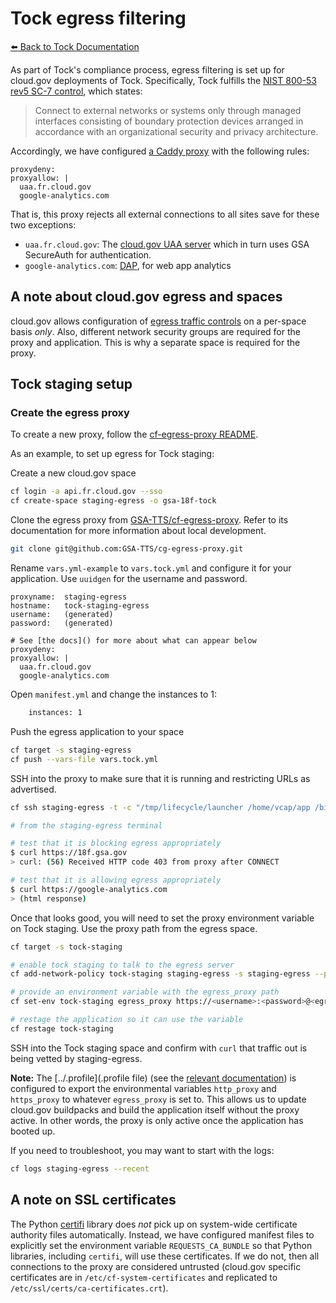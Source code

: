 # Tock egress filtering

[:arrow_left: Back to Tock Documentation](../docs)

As part of Tock's compliance process, egress filtering is set up for cloud.gov deployments of Tock. Specifically, Tock fulfills the [NIST 800-53 rev5 SC-7 control](https://csrc.nist.gov/Projects/risk-management/sp800-53-controls/release-search#!/control?version=5.1&number=sc-7), which states:

> Connect to external networks or systems only through managed interfaces consisting of boundary protection devices arranged in accordance with an organizational security and privacy architecture.

Accordingly, we have configured [a Caddy proxy](https://github.com/GSA-TTS/cg-egress-proxy) with the following rules:

```
proxydeny:
proxyallow: |
  uaa.fr.cloud.gov
  google-analytics.com
```

That is, this proxy rejects all external connections to all sites save for these two exceptions:

- `uaa.fr.cloud.gov`: The [cloud.gov UAA server](https://cloud.gov/docs/management/leveraging-authentication/) which in turn uses GSA SecureAuth for authentication.
- `google-analytics.com`: [DAP](https://digital.gov/guides/dap/), for web app analytics

## A note about cloud.gov egress and spaces

cloud.gov allows configuration of [egress traffic controls](https://cloud.gov/docs/management/space-egress/) on a per-space basis _only_. Also, different network security groups are required for the proxy and application. This is why a separate space is required for the proxy.

## Tock staging setup

### Create the egress proxy

To create a new proxy, follow the [cf-egress-proxy README](https://github.com/GSA-TTS/cg-egress-proxy).

As an example, to set up egress for Tock staging:

Create a new cloud.gov space
```bash
cf login -a api.fr.cloud.gov --sso
cf create-space staging-egress -o gsa-18f-tock
```

Clone the egress proxy from [GSA-TTS/cf-egress-proxy](https://github.com/GSA-TTS/cg-egress-proxy). Refer to its documentation for more information about local development.
```bash
git clone git@github.com:GSA-TTS/cg-egress-proxy.git
```

Rename `vars.yml-example` to `vars.tock.yml` and configure it for your application. Use `uuidgen` for the username and password.

```
proxyname:  staging-egress
hostname:   tock-staging-egress
username:   (generated)
password:   (generated)

# See [the docs]() for more about what can appear below
proxydeny:
proxyallow: |
  uaa.fr.cloud.gov
  google-analytics.com
```

Open `manifest.yml` and change the instances to 1:

```bash
    instances: 1
```

Push the egress application to your space
```bash
cf target -s staging-egress
cf push --vars-file vars.tock.yml
```

SSH into the proxy to make sure that it is running and restricting URLs as advertised.

```bash
cf ssh staging-egress -t -c "/tmp/lifecycle/launcher /home/vcap/app /bin/bash 0"

# from the staging-egress terminal

# test that it is blocking egress appropriately
$ curl https://18f.gsa.gov
> curl: (56) Received HTTP code 403 from proxy after CONNECT

# test that it is allowing egress appropriately
$ curl https://google-analytics.com
> (html response)
```

Once that looks good, you will need to set the proxy environment variable on Tock staging. Use the proxy path from the egress space.

```bash
cf target -s tock-staging

# enable tock staging to talk to the egress server
cf add-network-policy tock-staging staging-egress -s staging-egress --protocol tcp --port 61443

# provide an environment variable with the egress_proxy path
cf set-env tock-staging egress_proxy https://<username>:<password>@<egress-host>.apps.internal:61443

# restage the application so it can use the variable
cf restage tock-staging
```

SSH into the Tock staging space and confirm with `curl` that traffic out is being vetted by staging-egress.

__Note:__ The [../.profile](.profile file) (see the [relevant documentation](https://docs.cloudfoundry.org/devguide/deploy-apps/deploy-app.html#profile)) is configured to export the environmental variables `http_proxy` and `https_proxy` to whatever `egress_proxy` is set to. This allows us to update cloud.gov buildpacks and build the application itself without the proxy active. In other words, the proxy is only active once the application has booted up.

If you need to troubleshoot, you may want to start with the logs:

```bash
cf logs staging-egress --recent
```

## A note on SSL certificates

The Python [certifi](https://pypi.org/project/certifi/) library does _not_ pick up on system-wide certificate authority files automatically. Instead, we have configured manifest files to explicitly set the environment variable `REQUESTS_CA_BUNDLE` so that Python libraries, including `certifi`, will use these certificates. If we do not, then all connections to the proxy are considered untrusted (cloud.gov specific certificates are in `/etc/cf-system-certificates` and replicated to `/etc/ssl/certs/ca-certificates.crt`).
